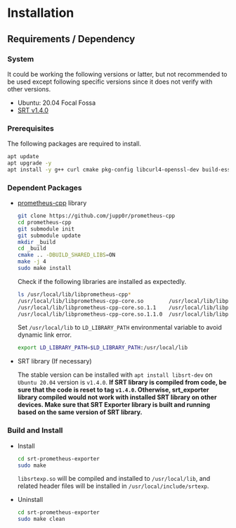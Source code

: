 # Installation

## Requirements / Dependency

### System

It could be working the following versions or latter, but not recommended to be used except following specific versions since it does not verify with other versions.

- Ubuntu: 20.04 Focal Fossa
- [SRT v1.4.0](https://github.com/Haivision/srt/releases/tag/v1.4.0)

### Prerequisites

The following packages are required to install.

```bash
apt update
apt upgrade -y
apt install -y g++ curl cmake pkg-config libcurl4-openssl-dev build-essential zlib1g-dev git libsrt-dev libyaml-cpp-dev
```

### Dependent Packages

- [prometheus-cpp](https://github.com/jupp0r/prometheus-cpp) library

  ```bash
  git clone https://github.com/jupp0r/prometheus-cpp
  cd prometheus-cpp
  git submodule init
  git submodule update
  mkdir _build
  cd _build
  cmake .. -DBUILD_SHARED_LIBS=ON
  make -j 4
  sudo make install
  ```

  Check if the following libraries are installed as expectedly.

  ```bash
  ls /usr/local/lib/libprometheus-cpp*
  /usr/local/lib/libprometheus-cpp-core.so        /usr/local/lib/libprometheus-cpp-pull.so        /usr/local/lib/libprometheus-cpp-push.so
  /usr/local/lib/libprometheus-cpp-core.so.1.1    /usr/local/lib/libprometheus-cpp-pull.so.1.1    /usr/local/lib/libprometheus-cpp-push.so.1.1
  /usr/local/lib/libprometheus-cpp-core.so.1.1.0  /usr/local/lib/libprometheus-cpp-pull.so.1.1.0  /usr/local/lib/libprometheus-cpp-push.so.1.1.0
  ```

  Set `/usr/local/lib` to `LD_LIBRARY_PATH` environmental variable to avoid dynamic link error.

  ```bash
  export LD_LIBRARY_PATH=$LD_LIBRARY_PATH:/usr/local/lib
  ```

- SRT library (If necessary)

  The stable version can be installed with `apt install libsrt-dev` on `Ubuntu 20.04` version is `v1.4.0`.
  **If SRT library is compiled from code, be sure that the code is reset to tag `v1.4.0`. Otherwise, srt_exporter library compiled would not work with installed SRT library on other devices. Make sure that SRT Exporter library is built and running based on the same version of SRT library.**  

### Build and Install

- Install

  ```bash
  cd srt-prometheus-exporter
  sudo make
  ```

  `libsrtexp.so` will be compiled and installed to `/usr/local/lib`, and related header files will be installed in `/usr/local/include/srtexp`.

- Uninstall

  ```bash
  cd srt-prometheus-exporter
  sudo make clean
  ```
